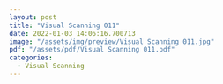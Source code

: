 ```yaml
---
layout: post
title: "Visual Scanning 011"
date: 2022-01-03 14:06:16.700713
image: "/assets/img/preview/Visual Scanning 011.jpg"
pdf: "/assets/pdf/Visual Scanning 011.pdf"
categories:
  - Visual Scanning 
---
```

